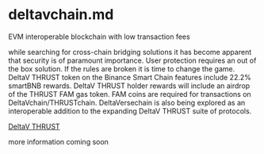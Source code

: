 # deltavchain.md
EVM interoperable blockchain with low transaction fees

while searching for cross-chain bridging solutions it has become apparent that security is of paramount importance. User protection requires an out of the box solution. If the rules are broken it is time to change the game. DeltaV THRUST token on the Binance Smart Chain features include 22.2% smartBNB rewards. DeltaV THRUST holder rewards will include an airdrop of the THRUST FAM gas token. FAM coins are required for transactions on DeltaVchain/THRUSTchain. DeltaVersechain is also being explored as an interoperable addition to the expanding DeltaV THRUST suite of protocols. 

<a href="https://deltav.exchange">DeltaV THRUST</a>

more information coming soon
